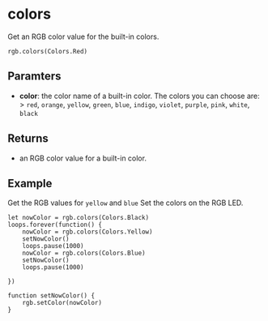 # colors

Get an RGB color value for the built-in colors.

```sig
rgb.colors(Colors.Red)
```

## Paramters

* **color**: the color name of a built-in color. The colors you can choose are: > `red`, `orange`, `yellow`, `green`, `blue`, `indigo`, `violet`, `purple`, `pink`, `white`, `black`

## Returns

* an RGB color value for a built-in color.

## Example

Get the RGB values for `yellow` and `blue` Set the colors on the RGB LED.

```blocks
let nowColor = rgb.colors(Colors.Black)
loops.forever(function() {
    nowColor = rgb.colors(Colors.Yellow)
    setNowColor()
    loops.pause(1000)
    nowColor = rgb.colors(Colors.Blue)
    setNowColor()
    loops.pause(1000)

})

function setNowColor() {
    rgb.setColor(nowColor)
}
```